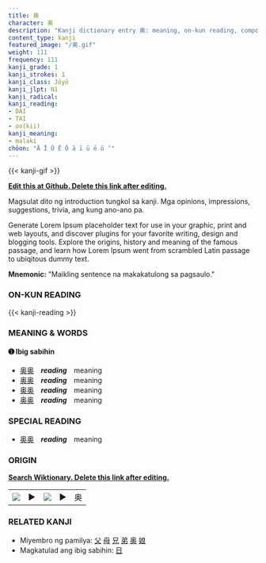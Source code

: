 ```yaml
---
title: 奥
character: 奥
description: "Kanji dictionary entry 奥: meaning, on-kun reading, compounds, origin, related kanji"
content_type: kanji
featured_image: "/奥.gif"
weight: 111
frequency: 111
kanji_grade: 1
kanji_strokes: 1
kanji_class: Jōyō
kanji_jlpt: N1
kanji_radical: 
kanji_reading: 
- DAI
- TAI
- oo(kii)
kanji_meaning:
- malaki
chōon: "Ā Ī Ū Ē Ō ā ī ū ē ō ’"
---
```

[//]: # (Don't edit the line below. Kanji animated GIF code is automatically generated.)
{{< kanji-gif >}}

[//]: # (Edit below this line.)

**[Edit this at Github. Delete this link after editing.](https://github.com/tim0g/tim/tree/main/content/kanji/奥/index.md)**

Magsulat dito ng introduction tungkol sa kanji. Mga opinions, impressions, suggestions, trivia, ang kung ano-ano pa.

Generate Lorem Ipsum placeholder text for use in your graphic, print and web layouts, and discover plugins for your favorite writing, design and blogging tools. Explore the origins, history and meaning of the famous passage, and learn how Lorem Ipsum went from scrambled Latin passage to ubiqitous dummy text.
 
**Mnemonic:** "Maikling sentence na makakatulong sa pagsaulo."

### ON-KUN READING

[//]: # (Don't edit the line below. ON-KUN READING code is automatically generated.)
{{< kanji-reading >}}

### MEANING & WORDS

#### ➊ **Ibig sabihin**
  - [奥](../奥)[奥](../奥)　***reading***　meaning
  - [奥](../奥)[奥](../奥)　***reading***　meaning
  - [奥](../奥)[奥](../奥)　***reading***　meaning
  - [奥](../奥)[奥](../奥)　***reading***　meaning

### SPECIAL READING
  - [奥](../奥)[奥](../奥)　***reading***　meaning

### ORIGIN

**[Search Wiktionary. Delete this link after editing.](https://wiktionary.org/wiki/奥)**
<table class="kanji-table"><tr><td>
<img src="60px-奥-bronze.svg.png">
</td><td>▶</td><td>
<img src="60px-奥-oracle.svg.png">
</td><td>▶</td>
<td class="kanji-origin">奥</td>
</tr></table>

### RELATED KANJI
- Miyembro ng pamilya: [父](../父) [母](../母) [兄](../兄) [弟](../弟) [奥](../奥) [娘](../娘)
- Magkatulad ang ibig sabihin: [日](../日)
